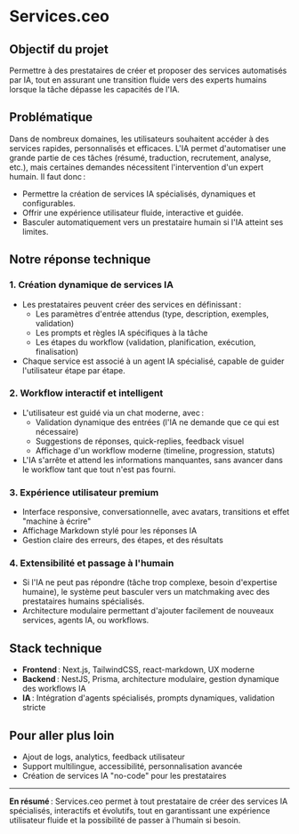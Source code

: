 # Services.ceo

## Objectif du projet

Permettre à des prestataires de créer et proposer des services automatisés par IA, tout en assurant une transition fluide vers des experts humains lorsque la tâche dépasse les capacités de l'IA.

## Problématique

Dans de nombreux domaines, les utilisateurs souhaitent accéder à des services rapides, personnalisés et efficaces. L'IA permet d'automatiser une grande partie de ces tâches (résumé, traduction, recrutement, analyse, etc.), mais certaines demandes nécessitent l'intervention d'un expert humain. Il faut donc :
- Permettre la création de services IA spécialisés, dynamiques et configurables.
- Offrir une expérience utilisateur fluide, interactive et guidée.
- Basculer automatiquement vers un prestataire humain si l'IA atteint ses limites.

## Notre réponse technique

### 1. **Création dynamique de services IA**
- Les prestataires peuvent créer des services en définissant :
  - Les paramètres d'entrée attendus (type, description, exemples, validation)
  - Les prompts et règles IA spécifiques à la tâche
  - Les étapes du workflow (validation, planification, exécution, finalisation)
- Chaque service est associé à un agent IA spécialisé, capable de guider l'utilisateur étape par étape.

### 2. **Workflow interactif et intelligent**
- L'utilisateur est guidé via un chat moderne, avec :
  - Validation dynamique des entrées (l'IA ne demande que ce qui est nécessaire)
  - Suggestions de réponses, quick-replies, feedback visuel
  - Affichage d'un workflow moderne (timeline, progression, statuts)
- L'IA s'arrête et attend les informations manquantes, sans avancer dans le workflow tant que tout n'est pas fourni.

### 3. **Expérience utilisateur premium**
- Interface responsive, conversationnelle, avec avatars, transitions et effet "machine à écrire"
- Affichage Markdown stylé pour les réponses IA
- Gestion claire des erreurs, des étapes, et des résultats

### 4. **Extensibilité et passage à l'humain**
- Si l'IA ne peut pas répondre (tâche trop complexe, besoin d'expertise humaine), le système peut basculer vers un matchmaking avec des prestataires humains spécialisés.
- Architecture modulaire permettant d'ajouter facilement de nouveaux services, agents IA, ou workflows.

## Stack technique
- **Frontend** : Next.js, TailwindCSS, react-markdown, UX moderne
- **Backend** : NestJS, Prisma, architecture modulaire, gestion dynamique des workflows IA
- **IA** : Intégration d'agents spécialisés, prompts dynamiques, validation stricte

## Pour aller plus loin
- Ajout de logs, analytics, feedback utilisateur
- Support multilingue, accessibilité, personnalisation avancée
- Création de services IA "no-code" pour les prestataires

---
**En résumé** : Services.ceo permet à tout prestataire de créer des services IA spécialisés, interactifs et évolutifs, tout en garantissant une expérience utilisateur fluide et la possibilité de passer à l'humain si besoin.
